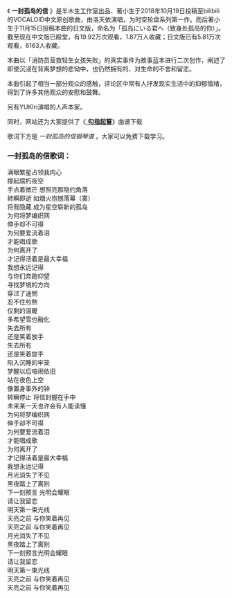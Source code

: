 

《 **一封孤岛的信**
》是半木生工作室出品、著小生于2018年10月19日投稿至bilibili的VOCALOID中文原创歌曲，由洛天依演唱，为时空轮盘系列第一作。而后著小生于11月15日投稿本曲的日文版，命名为「孤岛にいる君へ（致身处孤岛的你）」。截至现在中文版已殿堂，有19.92万次观看，1.87万人收藏；日文版已有5.81万次观看，6163人收藏。

本曲以「消防员营救轻生女孩失败」的真实事件为故事蓝本进行二次创作，阐述了即使沉浸在背离梦想的悲恸中，也仍然拥有的、对生命的不舍和留恋。

本曲引起了相当一部分观众的感触，评论区中常有人抒发现实生活中的抑郁情绪，得到了许多其他观众的安慰和鼓舞。

另有YUKIri演唱的人声本家。

同时，网站还为大家提供了《[ **勾指起誓**](Music-10143-勾指起誓-非拜年祭Vocaloid中文最速传说曲.html
"勾指起誓")》曲谱下载

歌词下方是 _一封孤岛的信钢琴谱_ ，大家可以免费下载学习。

### 一封孤岛的信歌词：

满眼繁星占领我内心  
撑起腐朽夜空  
手点着微芒 想照亮那隐约角落  
转瞬即逝 如烟火抱憾落幕（寞）  
将我隐藏 成为星空崭新的孤岛  
为何将梦编织网  
伸手却不可得  
为何要爱流着泪  
才能唱成歌  
为何离开了  
才记得活着是最大幸福  
我想永远记得  
与你们奔跑仰望  
寻找梦境的方向  
穿过了迷惘  
忍不住煎熬  
仅剩的温暖  
多希望雪也融化  
失去所有  
还是笑着放手  
失去所有  
还是笑着放手  
陷入沉睡的牢笼  
梦醒以后喧闹依旧  
站在夜色上空  
像置身事外的钟  
转瞬停止 将信封握在手中  
未来某一天也许会有人能读懂  
为何将梦编织网  
伸手却不可得  
为何要爱流着泪  
才能唱成歌  
为何离开了  
才记得活着是最大幸福  
我想永远记得  
月光消失了不见  
黑夜踏上了离别  
下一刻预言 光明会耀眼  
请让我留恋  
明天第一束光线  
天亮之前 与你笑着再见  
天亮之前 与你笑着再见  
月光消失了不见  
黑夜踏上了离别  
下一刻预言光明会耀眼  
请让我留恋  
明天第一束光线  
天亮之前 与你笑着再见  
天亮之前 与你笑着再见

